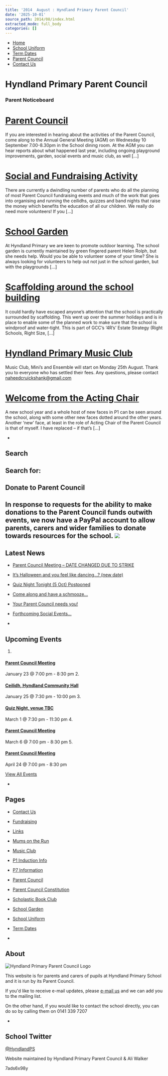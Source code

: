 ```yaml
---
title: '2014  August : Hyndland Primary Parent Council'
date: '2025-10-01'
source_path: 2014/08/index.html
extracted_mode: full_body
categories: []
---
```

- [Home](http://www.hyndlandprimaryparentcouncil.org)
- [School Uniform](school-uniform/)
- [Term Dates](term-dates/)
- [Parent Council](parent-council/)
- [Contact Us](contact-us/)

# Hyndland Primary Parent Council

### Parent Noticeboard

# [Parent Council](news/parent-council/)

If you are interested in hearing about the activities of the Parent Council, come along to the Annual General Meeting (AGM) on Wednesday 10 September 7.00-8.30pm in the School dining room. At the AGM you can hear reports about what happened last year, including ongoing playground improvements, garden, social events and music club, as well […]

# [Social and Fundraising Activity](news/social-and-fundraising-activity/)

There are currently a dwindling number of parents who do all the planning of most Parent Council fundraising events and much of the work that goes into organising and running the ceilidhs, quizzes and band nights that raise the money which benefits the education of all our children.&nbsp;We really do need more volunteers! If you […]

# [School Garden](news/school-garden/)

At Hyndland Primary we are keen to promote outdoor learning. The school garden is currently maintained by green fingered parent Helen Rolph, but she needs help. Would you be able to volunteer some of your time? She is always looking for volunteers to help out not just in the school garden, but with the playgrounds […]

# [Scaffolding around the school building](news/scaffolding-around-the-school-building/)

It could hardly have escaped anyone’s attention that the school is practically surrounded by scaffolding. This went up over the summer holidays and is in place to enable some of the planned work to make sure that the school is windproof and water-tight. This is part of GCC’s ‘4R’s’ Estate Strategy (Right Schools, Right Size, […]

# [Hyndland Primary Music Club](news/hyndland-primary-music-club/)

Music Club, Mini’s and Ensemble will start on Monday 25th August. Thank you to everyone who has settled their fees. Any questions, please contact naheedcruickshank@gmail.com

# [Welcome from the Acting Chair](news/welcome-from-the-acting-chair/)

A new school year and a whole host of new faces in P1 can be seen around the school, along with some other new faces dotted around the other years. Another ‘new’ face, at least in the role of Acting Chair of the Parent Council is that of myself. I have replaced – if that’s […]

- 
## Search

Search for:
- 
## Donate to Parent Council

In response to requests for the ability to make donations to the Parent Council funds outwith events, we now have a PayPal account to allow parents, carers and wider families to donate towards resources for the school. [![](https://www.paypalobjects.com/en_US/i/btn/x-click-butcc-donate.gif)](https://www.paypal.com/cgi-bin/webscr?cmd=_s-xclick&hosted_button_id=BW7E8PDGXH45Y)
- 
## Latest News

- [Parent Council Meeting – DATE CHANGED DUE TO STRIKE](news/parent-council-meeting-date-changed-due-to-strike/)
- [It’s Halloween and you feel like dancing…? (new date)](news/its-halloween-and-you-feel-like-dancing-new-date/)
- [Quiz Night Tonight (5 Oct) Postponed](news/quiz-night-tonight-5-oct-postponed/)
- [Come along and have a schmooze…](news/come-along-and-have-a-schmooze/)
- [Your Parent Council needs you!](news/your-parent-council-needs-you-10/)
- [Forthcoming Social Events…](news/forthcoming-social-events/)

- 
## Upcoming Events

1. 
#### [Parent Council Meeting](event/parent-council-meeting-tbc-3/)

January 23 @ 7:00 pm - 8:30 pm
2. 
#### [Ceilidh, Hyndland Community Hall](event/ceilidh/)

January 25 @ 7:30 pm - 10:00 pm
3. 
#### [Quiz Night, venue TBC](event/quiz-night-venue-tbc/)

March 1 @ 7:30 pm - 11:30 pm
4. 
#### [Parent Council Meeting](event/parent-council-meeting-tbc-4/)

March 6 @ 7:00 pm - 8:30 pm
5. 
#### [Parent Council Meeting](event/parent-council-meeting-tbc-6/)

April 24 @ 7:00 pm - 8:30 pm

[View All Events](events/)

- 
## Pages

- [Contact Us](contact-us/)
- [Fundraising](fundraising/)
- [Links](links/)
- [Mums on the Run](mums-on-the-run/)
- [Music Club](music-club/)
- [P1 Induction Info](p1-induction-info/)
- [P7 Information](p7-information/)
- [Parent Council](parent-council/)
- [Parent Council Constitution](parent-council-constitution/)
- [Scholastic Book Club](scholastic-book-club/)
- [School Garden](school-garden/)
- [School Uniform](school-uniform/)
- [Term Dates](term-dates/)

- 
## About

 ![Hyndland Primary Parent Council Logo](/assets/images/2012/02/logo.gif)

This website is for parents and carers of pupils at Hyndland Primary School and it is run by its Parent Council.

If you'd like to receive e-mail updates, please [e-mail us](mailto:enquiries@hyndlandprimaryparentcouncil.org) and we can add you to the mailing list.

On the other hand, if you would like to contact the school directly, you can do so by calling them on 0141 339 7207

- 
## School Twitter
[@HyndlandPS](https://twitter.com/HyndlandPS)

Website maintained by Hyndland Primary Parent Council & Ali Walker

7ads6x98y
